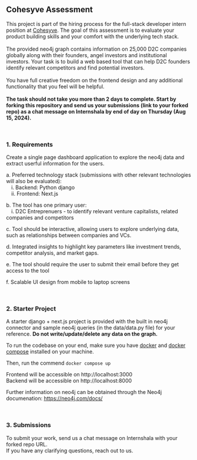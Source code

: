 ## Cohesyve Assessment 
This project is part of the hiring process for the full-stack developer intern position at [Cohesyve](https://cohesyve.com). The goal of this assessment is to evaluate your product building skills and your comfort with the underlying tech stack.
<br/><br/>
The provided neo4j graph contains information on 25,000 D2C companies globally along with their founders, angel investors and institutional investors. Your task is to build a web based tool that can help D2C founders identify relevant competitors and find potential investors.
<br/><br/>
You have full creative freedom on the frontend design and any additional functionality that you feel will be helpful. 
<br/><br/>
<b>The task should not take you more than 2 days to complete. Start by forking this repository and send us your submissions (link to your forked repo) as a chat message on Internshala by end of day on Thursday (Aug 15, 2024).</b> 

<br/>

### 1. Requirements
Create a single page dashboard application to explore the neo4j data and extract userful information for the users. 

a. Preferred technology stack (submissions with other relevant technologies will also be evaluated):
  <br />&emsp;i. Backend: Python django
  <br />&emsp;ii. Frontend: Next.js

b. The tool has one primary user:
    <br />&emsp;i. D2C Entreprenuers - to identify relevant venture capitalists, related companies and competitors

c. Tool should be interactive, allowing users to explore underlying data, such as relationships between companies and VCs.
  
d. Integrated insights to highlight key parameters like investment trends, competitor analysis, and market gaps.
  
e. The tool should require the user to submit their email before they get access to the tool
    
f. Scalable UI design from mobile to laptop screens

<br/>

### 2. Starter Project

A starter django + next.js project is provided with the built in neo4j connector and sample neo4j queries (in the data/data.py file) for your reference. <b>Do not write/update/delete any data on the graph.</b>

To run the codebase on your end, make sure you have [docker](https://docs.docker.com/engine/install/) and [docker compose](https://docs.docker.com/compose/install/) installed on your machine.

Then, run the commend `docker compose up`

Frontend will be accessible on http://localhost:3000<br/>
Backend will be accessible on http://localhost:8000

Further information on neo4j can be obtained through the Neo4j documenation: https://neo4j.com/docs/

<br/>

### 3. Submissions

To submit your work, send us a chat message on Internshala with your forked repo URL.<br />
If you have any clarifying questions, reach out to us.
